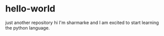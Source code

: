 # hello-world
just another repository
hi I'm sharmarke and I am excited to start learning the python language.
